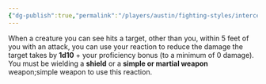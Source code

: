 ```yaml
---
{"dg-publish":true,"permalink":"/players/austin/fighting-styles/interception/","noteIcon":""}
---
```


When a creature you can see hits a target, other than you, within 5 feet of you with an attack, you can use your reaction to reduce the damage the target takes by **1d10** + your proficiency bonus (to a minimum of 0 damage). You must be wielding a **shield** or a **simple or martial weapon** weapon;simple weapon to use this reaction.